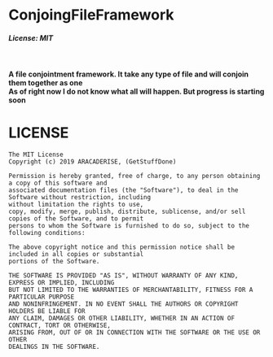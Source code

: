 # ConjoingFileFramework

##### License: MIT

<br>

__A file conjointment framework. It take any type of file and will conjoin them together as one__<br>
__As of right now I do not know what all will happen. But progress is starting soon__


# LICENSE

```
The MIT License
Copyright (c) 2019 ARACADERISE, (GetStuffDone)

Permission is hereby granted, free of charge, to any person obtaining a copy of this software and 
associated documentation files (the "Software"), to deal in the Software without restriction, including 
without limitation the rights to use, 
copy, modify, merge, publish, distribute, sublicense, and/or sell copies of the Software, and to permit 
persons to whom the Software is furnished to do so, subject to the following conditions:

The above copyright notice and this permission notice shall be included in all copies or substantial 
portions of the Software.

THE SOFTWARE IS PROVIDED "AS IS", WITHOUT WARRANTY OF ANY KIND, EXPRESS OR IMPLIED, INCLUDING 
BUT NOT LIMITED TO THE WARRANTIES OF MERCHANTABILITY, FITNESS FOR A PARTICULAR PURPOSE 
AND NONINFRINGEMENT. IN NO EVENT SHALL THE AUTHORS OR COPYRIGHT HOLDERS BE LIABLE FOR 
ANY CLAIM, DAMAGES OR OTHER LIABILITY, WHETHER IN AN ACTION OF CONTRACT, TORT OR OTHERWISE, 
ARISING FROM, OUT OF OR IN CONNECTION WITH THE SOFTWARE OR THE USE OR OTHER 
DEALINGS IN THE SOFTWARE.
```
